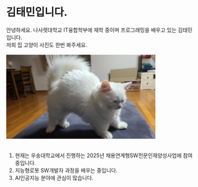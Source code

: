 # 김태민입니다.
안녕하세요. 나사렛대학교 IT융합학부에 재학 중이며 프로그래밍을 배우고 있는 김태민입니다.<br>
저희 집 고양이 사진도 한번 봐주세요.<br><br>
<img src="https://github.com/gomtam/snow/blob/main/KakaoTalk_20240328_171743526.jpg?raw=true" width="400"><br><br>
1. 현재는 우송대학교에서 진행하는 2025년 채용연계형SW전문인재양성사업에 참여 중입니다.
2. 지능형로봇 SW개발자 과정을 배우는 중입니다.
3. AI인공지능 분야에 관심이 많습니다.

